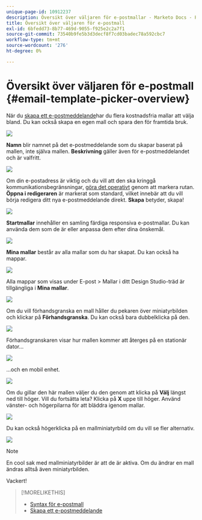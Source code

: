 ```yaml
---
unique-page-id: 10912237
description: Översikt över väljaren för e-postmallar - Marketo Docs - Produktdokumentation
title: Översikt över väljaren för e-postmall
exl-id: 6bfedd73-8b77-469d-9055-f925e2c2a7f1
source-git-commit: 73540b9fe5b3d3decf8f7cd03badec78a592cbc7
workflow-type: tm+mt
source-wordcount: '276'
ht-degree: 0%

---
```


# Översikt över väljaren för e-postmall {#email-template-picker-overview}

När du [skapa ett e-postmeddelande](/help/marketo/product-docs/email-marketing/general/creating-an-email/create-an-email.md)har du flera kostnadsfria mallar att välja bland. Du kan också skapa en egen mall och spara den för framtida bruk.

![](assets/starter-templates.png)

**Namn** blir namnet på det e-postmeddelande som du skapar baserat på mallen, inte själva mallen. **Beskrivning** gäller även för e-postmeddelandet och är valfritt.

![](assets/two-2.png)

Om din e-postadress är viktig och du vill att den ska kringgå kommunikationsbegränsningar, [göra det operativt](/help/marketo/product-docs/email-marketing/general/functions-in-the-editor/make-an-email-operational.md) genom att markera rutan. **Öppna i redigeraren** är markerat som standard, vilket innebär att du vill börja redigera ditt nya e-postmeddelande direkt. **Skapa** betyder, skapa!

![](assets/three-2.png)

**Startmallar** innehåller en samling färdiga responsiva e-postmallar. Du kan använda dem som de är eller anpassa dem efter dina önskemål.

![](assets/starter-templates.png)

**Mina mallar** består av alla mallar som du har skapat. Du kan också ha mappar.

![](assets/five-2.png)

Alla mappar som visas under E-post > Mallar i ditt Design Studio-träd är tillgängliga i **Mina mallar**.

![](assets/six-1.png)

Om du vill förhandsgranska en mall håller du pekaren över miniatyrbilden och klickar på **Förhandsgranska**. Du kan också bara dubbelklicka på den.

![](assets/seven-1.png)

Förhandsgranskaren visar hur mallen kommer att återges på en stationär dator...

![](assets/eight-1.png)

...och en mobil enhet.

![](assets/nine-1.png)

Om du gillar den här mallen väljer du den genom att klicka på **Välj** längst ned till höger. Vill du fortsätta leta? Klicka på **X** uppe till höger. Använd vänster- och högerpilarna för att bläddra igenom mallar.

![](assets/ten-1.png)

Du kan också högerklicka på en mallminiatyrbild om du vill se fler alternativ.

![](assets/eleven-1.png)

>[!NOTE]
>
>En cool sak med mallminiatyrbilder är att de är aktiva. Om du ändrar en mall ändras alltså även miniatyrbilden.

Vackert!

>[!MORELIKETHIS]
>
>* [Syntax för e-postmall](/help/marketo/product-docs/email-marketing/general/email-editor-2/email-template-syntax.md)
>* [Skapa ett e-postmeddelande](/help/marketo/product-docs/email-marketing/general/creating-an-email/create-an-email.md)

